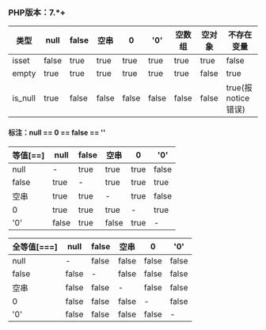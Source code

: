 ### PHP版本：7.*+

| 类型      | null  | false | 空串    | 0     | '0'   | 空数组   | 空对象   | 不存在变量           |
| ------- | ----- | ----- | ----- | ----- | ----- | ----- | ----- | --------------- |
| isset   | false | true  | true  | true  | true  | true  | true  | false           |
| empty   | true  | true  | true  | true  | true  | true  | false | true            |
| is_null | true  | false | false | false | false | false | false | true(报notice错误) |

#### 标注：null == 0 == false == ''

| 等值[==] | null  | false | 空串    | 0    | '0'   |
| ------ | ----- | ----- | ----- | ---- | ----- |
| null   | -     | true  | true  | true | false |
| false  | true  | -     | true  | true | true  |
| 空串     | true  | true  | -     | true | false |
| 0      | true  | true  | true  | -    | true  |
| '0'    | false | true  | false | true | -     |

| 全等值[===] | null  | false | 空串    | 0     | '0'   |
| -------- | ----- | ----- | ----- | ----- | ----- |
| null     | -     | false | false | false | false |
| false    | false | -     | false | false | false |
| 空串       | false | false | -     | false | false |
| 0        | false | false | false | -     | false |
| '0'      | false | false | false | false | -     |
